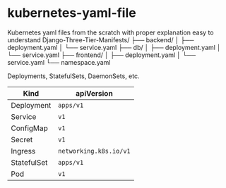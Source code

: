 # kubernetes-yaml-file
Kubernetes  yaml files from the scratch with proper explanation easy to understand 
Django-Three-Tier-Manifests/
├── backend/
│   ├── deployment.yaml
│   └── service.yaml
├── db/
│   ├── deployment.yaml
│   └── service.yaml
├── frontend/
│   ├── deployment.yaml
│   └── service.yaml
└── namespace.yaml


 Deployments, StatefulSets, DaemonSets, etc.
 
 | Kind        | apiVersion             |
| ----------- | ---------------------- |
| Deployment  | `apps/v1`              |
| Service     | `v1`                   |
| ConfigMap   | `v1`                   |
| Secret      | `v1`                   |
| Ingress     | `networking.k8s.io/v1` |
| StatefulSet | `apps/v1`              |
| Pod         | `v1`                   |

